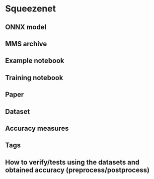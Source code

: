 # Squeezenet
## ONNX model
## MMS archive
## Example notebook
## Training notebook
## Paper
## Dataset
## Accuracy measures
## Tags
## How to verify/tests using the datasets and obtained accuracy (preprocess/postprocess)
